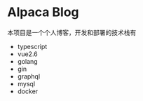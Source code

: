 # Alpaca Blog

本项目是一个个人博客，开发和部署的技术栈有
- typescript
- vue2.6
- golang
- gin
- graphql
- mysql
- docker